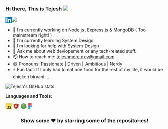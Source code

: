 ### Hi there, This is Tejesh <img src="https://media.giphy.com/media/hvRJCLFzcasrR4ia7z/giphy.gif" width="25px">

<a href="https://www.linkedin.com/in/tejesh13050more/">
  <img align="left" alt="Tejesh More | Linkedin" width="20px" src="https://raw.githubusercontent.com/tejeshMore-dev/tejeshMore-dev/master/assets/linkedin.svg" />
</a>

![](https://komarev.com/ghpvc/?username=tejeshMore-dev&style=flat-square)
<br />
- 🔭 I’m currently working on Node.js, Express.js & MongoDB ( Too mainstream right! )
- 🌱 I’m currently learning System Design
- 🤔 I’m looking for help with System Design
- 💬 Ask me about web devlopement or any tech-related stuff.
- 📫 How to reach me: [tejeshmore.dev@gmail.com](mailto:tejeshmore.dev@gmail.com)
- 😄 Pronouns: Passionate | Driven | Ambitious | Nerdy
- ⚡ Fun fact: If I only had to eat one food for the rest of my life, it would be chicken biryani.....

![Tejesh's GitHub stats](https://github-readme-stats.vercel.app/api?username=tejeshMore-dev&show_icons=true&theme=dracula)

**Languages and Tools:**  

<code><img height="20" src="https://raw.githubusercontent.com/github/explore/80688e429a7d4ef2fca1e82350fe8e3517d3494d/topics/javascript/javascript.png"></code>
<code><img height="20" width="20" src="https://raw.githubusercontent.com/tejeshMore-dev/tejeshMore-dev/master/assets/angular.svg"></code>
<code><img height="20" src="https://raw.githubusercontent.com/github/explore/80688e429a7d4ef2fca1e82350fe8e3517d3494d/topics/nodejs/nodejs.png"></code>
<code><img height="20" src="https://raw.githubusercontent.com/tejeshMore-dev/tejeshMore-dev/master/assets/figma.svg"></code>

<div align="center">

### Show some ❤️ by starring some of the repositories!

</div>
